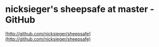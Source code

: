 <!--
id: 1408152132
link: http://tumblr.atmos.org/post/1408152132/nicksiegers-sheepsafe-at-master-github
slug: nicksiegers-sheepsafe-at-master-github
date: Tue Oct 26 2010 11:37:45 GMT-0700 (PDT)
publish: 2010-10-026
tags: 
title: nicksieger's sheepsafe at master - GitHub
-->


nicksieger's sheepsafe at master - GitHub
=========================================

[http://github.com/nicksieger/sheepsafe](http://github.com/nicksieger/sheepsafe)

